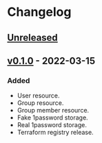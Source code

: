 # Changelog

## [Unreleased]

## [v0.1.0] - 2022-03-15

### Added

- User resource.
- Group resource.
- Group member resource.
- Fake 1password storage.
- Real 1password storage.
- Terraform registry release.

[unreleased]: https://github.com/slok/terraform-provider-onepasswordorg/compare/v0.1.0...HEAD
[v0.1.0]: https://github.com/slok/terraform-provider-onepasswordorg/releases/tag/v0.1.0
